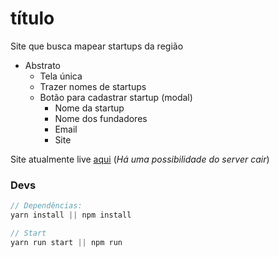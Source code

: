 # título

Site que busca mapear startups da região

* Abstrato
    * Tela única
    * Trazer nomes de startups
    * Botão para cadastrar startup (modal)
        * Nome da startup
        * Nome dos fundadores
        * Email
        * Site

Site atualmente live [aqui](https://90b8b843c1bb.ngrok.io) (_Há uma possibilidade do server cair_)

### Devs

```js
// Dependências:
yarn install || npm install

// Start
yarn run start || npm run
```